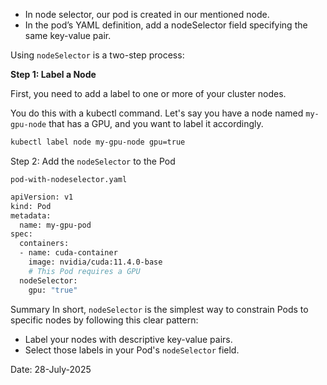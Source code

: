 
- In node selector, our pod is created in our mentioned node.
- In the pod’s YAML definition, add a nodeSelector field specifying the same key-value pair.

Using `nodeSelector` is a two-step process:

**Step 1: Label a Node**

First, you need to add a label to one or more of your cluster nodes. 

You do this with a kubectl command. Let's say you have a node named `my-gpu-node` that has a GPU, and you want to label it accordingly.

```bash
kubectl label node my-gpu-node gpu=true
```


Step 2: Add the `nodeSelector` to the Pod

`pod-with-nodeselector.yaml`

```bash
apiVersion: v1
kind: Pod
metadata:
  name: my-gpu-pod
spec:
  containers:
  - name: cuda-container
    image: nvidia/cuda:11.4.0-base
    # This Pod requires a GPU
  nodeSelector:
    gpu: "true"
```


Summary
In short, `nodeSelector` is the simplest way to constrain Pods to specific nodes by following this clear pattern:

- Label your nodes with descriptive key-value pairs.
- Select those labels in your Pod's `nodeSelector` field.


Date: 28-July-2025
